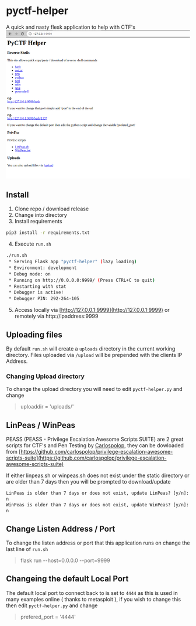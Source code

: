 # pyctf-helper
A quick and nasty flesk application to help with CTF's
![](www.png)
## Install
1. Clone repo / download release
2. Change into directory
3. Install requirements
```bash
pip3 install -r requirements.txt
```
4. Execute `run.sh`
```bash
./run.sh
 * Serving Flask app "pyctf-helper" (lazy loading)
 * Environment: development
 * Debug mode: on
 * Running on http://0.0.0.0:9999/ (Press CTRL+C to quit)
 * Restarting with stat
 * Debugger is active!
 * Debugger PIN: 292-264-105
```
5. Access locally via [http://127.0.0.1:9999](http://127.0.0.1:9999) or remotely via http://ipaddress:9999


## Uploading files
By default `run.sh` will create a `uploads` directory in the current working directory. Files uploaded via `/upload` will be prepended with the clients IP Address.

### Changing Upload directory
To change the upload directory you will need to edit `pyctf-helper.py` and change 

> uploaddir = 'uploads/'

## LinPeas / WinPeas

PEASS (PEASS - Privilege Escalation Awesome Scripts SUITE) are 2 great scripts for CTF's and Pen Testing by [Carlospolop](https://github.com/carlospolop), they can be dowloaded from [https://github.com/carlospolop/privilege-escalation-awesome-scripts-suite](https://github.com/carlospolop/privilege-escalation-awesome-scripts-suite)

If either linpeas.sh or winpeas.sh does not exist under the static directory or are older than 7 days then you will be prompted to download/update

```
LinPeas is older than 7 days or does not exist, update LinPeas? [y/n]: n
WinPeas is older than 7 days or does not exist, update WinPeas? [y/n]: n
```
## Change Listen Address / Port
To change the listen address or port that this application runs on change the last line of `run.sh`

> flask run --host=0.0.0.0 --port=9999

## Changeing the default Local Port
The default local port to connect back to is set to `4444` as this is used in many examples online ( thanks to metasploit ), if you wish to change this then edit `pyctf-helper.py` and change 

> prefered_port = '4444'
